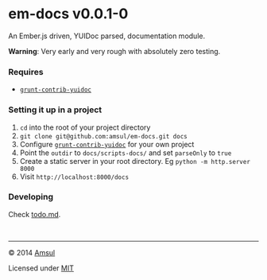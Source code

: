# em-docs v0.0.1-0

An Ember.js driven, YUIDoc parsed, documentation module.

**Warning**: Very early and very rough with absolutely zero testing.


### Requires

- [`grunt-contrib-yuidoc`][]


### Setting it up in a project

1. `cd` into the root of your project directory
2. `git clone git@github.com:amsul/em-docs.git docs`
3. Configure [`grunt-contrib-yuidoc`][] for your own project
4. Point the `outdir` to `docs/scripts-docs/` and set `parseOnly` to `true`
5. Create a static server in your root directory. Eg `python -m http.server 8000`
6. Visit `http://localhost:8000/docs`


### Developing

Check [todo.md](todo.md).


<br>

---

© 2014 [Amsul](http://twitter.com/amsul_)

Licensed under [MIT](http://amsul.ca/MIT)


[`grunt-contrib-yuidoc`]: https://github.com/gruntjs/grunt-contrib-yuidoc